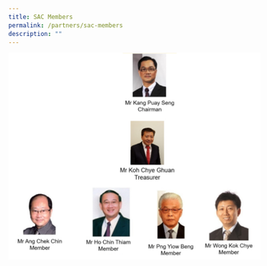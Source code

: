 ```yaml
---
title: SAC Members
permalink: /partners/sac-members
description: ""
---
```

![SAC Members](/images/SAC%202022.png)